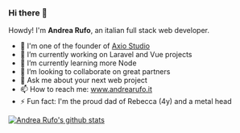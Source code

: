### Hi there 👋

<!--
**andrearufo/andrearufo** is a ✨ _special_ ✨ repository because its `README.md` (this file) appears on your GitHub profile.

Here are some ideas to get you started:

- 🔭 I’m currently working on ...
- 🌱 I’m currently learning ...
- 👯 I’m looking to collaborate on ...
- 🤔 I’m looking for help with ...
- 💬 Ask me about ...
- 📫 How to reach me: ...
- 😄 Pronouns: ...
- ⚡ Fun fact: ...
-->

Howdy! I'm **Andrea Rufo**, an italian full stack web developer.

- 🎩 I'm one of the founder of [Axio Studio](https://axio.studio)
- 🔭 I’m currently working on Laravel and Vue projects
- 🌱 I’m currently learning more Node
- 👯 I’m looking to collaborate on great partners
- 💬 Ask me about your next web project
- 📫 How to reach me: www.andrearufo.it
- ⚡ Fun fact: I'm the proud dad of Rebecca (4y) and a metal head

[![Andrea Rufo's github stats](https://github-readme-stats.vercel.app/api?username=andrearufo)](https://github.com/anuraghazra/github-readme-stats)
